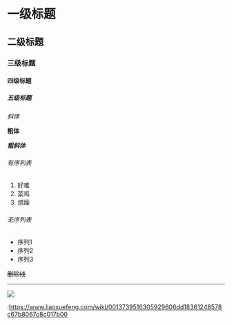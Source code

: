# 一级标题

## 二级标题

### 三级标题

#### 四级标题

##### 五级标题

*斜体*

**粗体**

***粗斜体***

###### 有序列表

1. 好难
2. 菜鸡
3. 烦躁

###### 无序列表

+ 序列1
+ 序列2
+ 序列3

~~删除线~~

---

![](https://timgsa.baidu.com/timg?image&quality=80&size=b9999_10000&sec=1525074014801&di=7638c7f0d1e1901a9899ea251f2cc751&imgtype=0&src=http%3A%2F%2Fimgsrc.baidu.com%2Fimage%2Fc0%253Dshijue1%252C0%252C0%252C294%252C40%2Fsign%3D06f216a0c3ea15ce55e3e84ade695086%2F37d3d539b6003af33f4ea4453f2ac65c1038b61a.jpg)

[]():https://www.liaoxuefeng.com/wiki/0013739516305929606dd18361248578c67b8067c8c017b00





